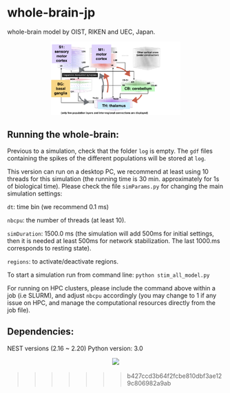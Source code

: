 # whole-brain-jp
whole-brain model by OIST, RIKEN and UEC, Japan.

<p align="center">
  <img width="300" src="https://github.com/oist/whole-brain-jp/blob/main/WB.png">
</p>



## Running the whole-brain:

Previous to a simulation, check that the folder ```log``` is empty. The ```gdf``` files containing the spikes of the different populations will be stored at ```log```.

This version can run on a desktop PC, we recommend at least using 10 threads for this simulation (the running time is 30 min. approximately for 1s of biological time). Please check the file ```simParams.py``` for changing the main simulation settings:

```dt```: time bin (we recommend 0.1 ms)

```nbcpu```: the number of threads (at least 10).

```simDuration```: 1500.0 ms (the simulation will add 500ms for initial settings, then it is needed at least 500ms for network stabilization. The last 1000.ms corresponds to resting state).

```regions```: to activate/deactivate regions.

To start a simulation run from command line:
```python stim_all_model.py```

For running on HPC clusters, please include the command above within a job (i.e SLURM), and adjust ```nbcpu``` accordingly (you may change to 1 if any issue on HPC, and manage the computational resources directly from the job file).

## Dependencies:
NEST versions (2.16 ~ 2.20) Python version: 3.0


<p align="center">
  <img width="300" src="https://github.com/oist/whole-brain-jp/blob/main/WB_diagram.png">
</p>








>>>>>>> b427ccd3b64f2fcbe810dbf3ae129c806982a9ab
